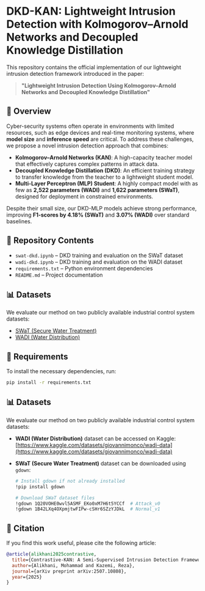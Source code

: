 # DKD-KAN: Lightweight Intrusion Detection with Kolmogorov–Arnold Networks and Decoupled Knowledge Distillation

This repository contains the official implementation of our lightweight intrusion detection framework introduced in the paper:

> **"Lightweight Intrusion Detection Using Kolmogorov–Arnold Networks and Decoupled Knowledge Distillation"**

## 🚀 Overview

Cyber-security systems often operate in environments with limited resources, such as edge devices and real-time monitoring systems, where **model size** and **inference speed** are critical. To address these challenges, we propose a novel intrusion detection approach that combines:

- **Kolmogorov–Arnold Networks (KAN)**: A high-capacity teacher model that effectively captures complex patterns in attack data.
- **Decoupled Knowledge Distillation (DKD)**: An efficient training strategy to transfer knowledge from the teacher to a lightweight student model.
- **Multi-Layer Perceptron (MLP) Student**: A highly compact model with as few as **2,522 parameters (WADI)** and **1,622 parameters (SWaT)**, designed for deployment in constrained environments.

Despite their small size, our DKD-MLP models achieve strong performance, improving **F1-scores by 4.18% (SWaT)** and **3.07% (WADI)** over standard baselines.

## 📂 Repository Contents

- `swat-dkd.ipynb` – DKD training and evaluation on the SWaT dataset  
- `wadi-dkd.ipynb` – DKD training and evaluation on the WADI dataset  
- `requirements.txt` – Python environment dependencies  
- `README.md` – Project documentation

## 📊 Datasets

We evaluate our method on two publicly available industrial control system datasets:

- [SWaT (Secure Water Treatment)](https://itrust.sutd.edu.sg/itrust-labs_datasets/dataset_info/)
- [WADI (Water Distribution)](https://itrust.sutd.edu.sg/itrust-labs_datasets/dataset_info/)

## 🔧 Requirements

To install the necessary dependencies, run:

```bash
pip install -r requirements.txt
```
## 📊 Datasets

We evaluate our method on two publicly available industrial control system datasets:

- **WADI (Water Distribution)** dataset can be accessed on Kaggle:  
  [https://www.kaggle.com/datasets/giovannimonco/wadi-data](https://www.kaggle.com/datasets/giovannimonco/wadi-data)

- **SWaT (Secure Water Treatment)** dataset can be downloaded using `gdown`:  

  ```bash
  # Install gdown if not already installed
  !pip install gdown
  
  # Download SWaT dataset files
  !gdown 1Q20VOHE0wvl5ASMF_EKo0xM7H6t5YCCf  # Attack_v0
  !gdown 1B42LXq4OXpmjtwFIPw-cSHr6SZzYJDkL  # Normal_v1
  ```

## 🧠 Citation
If you find this work useful, please cite the following article:

```bibtex
@article{alikhani2025contrastive,
  title={Contrastive-KAN: A Semi-Supervised Intrusion Detection Framework for Cybersecurity with scarce Labeled Data},
  author={Alikhani, Mohammad and Kazemi, Reza},
  journal={arXiv preprint arXiv:2507.10808},
  year={2025}
}
```
